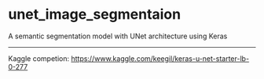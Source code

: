 # unet_image_segmentaion
A semantic segmentation model with UNet architecture using Keras
___
Kaggle competion: https://www.kaggle.com/keegil/keras-u-net-starter-lb-0-277
